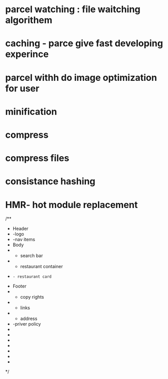 # parcel watching : file waitching algorithem

# caching - parce give fast developing experince

# parcel withh do image optimization for user

# minification

# compress

# compress files

# consistance hashing

# HMR- hot module replacement


/**
 * Header
 *  -logo
 *  -nav items
 * Body
 *  - search bar
 *  - restaurant container
 *     - restaurant card
 * Footer
 *  - copy rights
 *  - links
 *  - address
 *  -priver policy
 *
 *
 *
 *
 *
 *
 *
 */